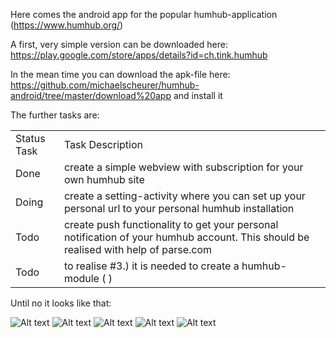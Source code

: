 Here comes the android app for the popular humhub-application (<https://www.humhub.org/>)

A first, very simple version can be downloaded here: <https://play.google.com/store/apps/details?id=ch.tink.humhub>

In the mean time you can download the apk-file here: <https://github.com/michaelscheurer/humhub-android/tree/master/download%20app> and install it

The further tasks are:

<table>
    <tr>
        <td>
            Status Task
        </td>
        <td>
            Task Description
        </td>
    </tr>
    <tr>
            <td>
                Done
            </td>
            <td>
                create a simple webview with subscription for your own humhub site
            </td>
    </tr>
    <tr>
            <td>
                Doing
            </td>
            <td>
                create a setting-activity where you can set up your personal url to your personal humhub installation
            </td>
    </tr>
        <tr>
            <td>
                Todo
            </td>
            <td>
                create push functionality to get your personal notification of your humhub account. This should be realised with help of parse.com
            </td>
        </tr>
        <tr>
            <td>
                Todo
            </td>
            <td>
                to realise #3.) it is needed to create a humhub-module (<https://www.humhub.org/de/marketplace/> )
            </td>
        </tr>
</table>


Until no it looks like that:

![Alt text](/download_app/screenshots/startingPage.JPG?raw=true "Login Page")
![Alt text](/download_app/screenshots/loginPage.JPG?raw=true "Login Page")
![Alt text](/download_app/screenshots/timeline.JPG?raw=true "Login Page")
![Alt text](/download_app/screenshots/profileEditing.JPG?raw=true "Login Page")
![Alt text](/download_app/screenshots/wiki.JPG?raw=true "Login Page")

